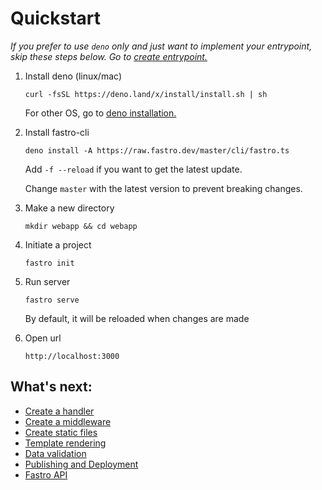 # Quickstart

*If you prefer to use `deno` only and just want to implement your entrypoint, skip these steps below. Go to [create entrypoint.](entrypoint.md)*


1. Install deno (linux/mac)
    ```
    curl -fsSL https://deno.land/x/install/install.sh | sh
    ```

    For other OS, go to [deno installation.](https://deno.land/manual/getting_started/installation)

2. Install fastro-cli

    ```
    deno install -A https://raw.fastro.dev/master/cli/fastro.ts
    ```

    Add `-f --reload` if you want to get the latest update. 
    
    Change `master` with the latest version to prevent breaking changes.


3. Make a new directory
    ```
    mkdir webapp && cd webapp
    ```

4. Initiate a project

    ```
    fastro init
    ```

5. Run server

    ```
    fastro serve
    ```
    By default, it will be reloaded when changes are made

6. Open url
    ```
    http://localhost:3000
    ```

## What's next:
- [Create a handler](handler.md)
- [Create a middleware](middleware.md)
- [Create static files](static.md)
- [Template rendering](rendering.md)
- [Data validation](validation.md)
- [Publishing and Deployment](deployment.md)
- [Fastro API](api.md)
